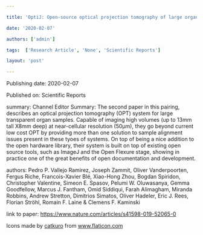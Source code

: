 ---
title: 'OptiJ: Open-source optical projection tomography of large organ samples '
date: '2020-02-07'
authors: ['admin']
tags:  ['Research Article', 'None', 'Scientific Reports']
layout: 'post'
---
Publishing date: 2020-02-07

Published on: Scientific Reports

summary: Channel Editor Summary: The second paper in this pairing, describes an optical projection tomography (OPT) system for large transparent organ samples. Capable of imaging high volumes (up to 13mm tall X8mm deep) at near-cellular resolution (50µm), they go beyond current low cost OPT by providing more than one solution to sample alignment issues present in these tyoes of systems. On top of being a nice addition to the open hardware library, their system is built on top of existing open source tools, such as ImageJ and the Open Flexure stage, showing in practice one of the great benefits of open documentation and development.

authors: Pedro P. Vallejo Ramirez, Joseph Zammit, Oliver Vanderpoorten, Fergus Riche, Francois-Xavier Blé, Xiao-Hong Zhou, Bogdan Spiridon, Christopher Valentine, Simeon E. Spasov, Pelumi W. Oluwasanya, Gemma Goodfellow, Marcus J. Fantham, Omid Siddiqui, Farah Alimagham, Miranda Robbins, Andrew Stretton, Dimitrios Simatos, Oliver Hadeler, Eric J. Rees, Florian Ströhl, Romain F. Laine & Clemens F. Kaminski 

link to paper: https://www.nature.com/articles/s41598-019-52065-0

Icons made by <a href="https://www.flaticon.com/free-icon/bookshelves_3576884" title="catkuro">catkuro</a> from <a href="https://www.flaticon.com/" title="Flaticon"> www.flaticon.com</a>